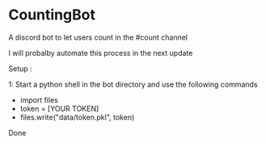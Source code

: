 # CountingBot
A discord bot to let users count in the #count channel

I will probalby automate this process in the next update

Setup :

1:  Start a python shell in the bot directory and use the following commands

  * import files
  * token = [YOUR TOKEN]
  * files.write("data/token.pkl", token)

Done
